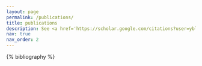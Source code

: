 ```yaml
---
layout: page
permalink: /publications/
title: publications
description: See <a href='https://scholar.google.com/citations?user=yble580AAAAJ&hl=en'>google scholar</a> for most recent publications.
nav: true
nav_order: 2
---
```


<!-- _pages/publications.md -->
<div class="publications">

{% bibliography %}

</div>
